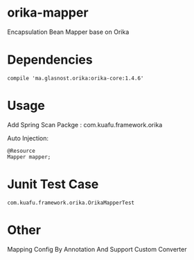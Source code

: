 # orika-mapper
Encapsulation Bean Mapper base on Orika

# Dependencies

    compile 'ma.glasnost.orika:orika-core:1.4.6'

# Usage

Add Spring Scan Packge : com.kuafu.framework.orika

Auto Injection: 

    @Resource
    Mapper mapper;

# Junit Test Case

    com.kuafu.framework.orika.OrikaMapperTest

# Other

Mapping Config By Annotation And Support Custom Converter